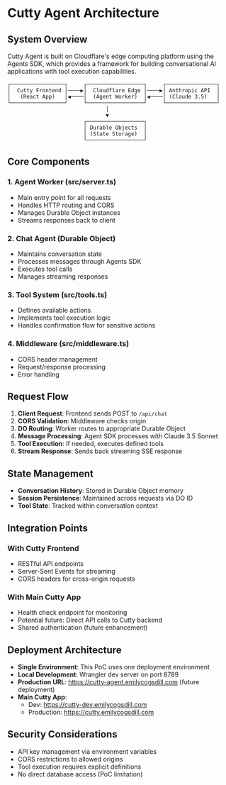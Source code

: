# Cutty Agent Architecture

## System Overview

Cutty Agent is built on Cloudflare's edge computing platform using the Agents SDK, which provides a framework for building conversational AI applications with tool execution capabilities.

```
┌─────────────────┐     ┌──────────────────┐     ┌────────────────┐
│  Cutty Frontend │────▶│  Cloudflare Edge │────▶│ Anthropic API  │
│   (React App)   │◀────│  (Agent Worker)  │◀────│ (Claude 3.5)   │
└─────────────────┘     └──────────────────┘     └────────────────┘
                               │
                               ▼
                        ┌──────────────────┐
                        │ Durable Objects  │
                        │ (State Storage)  │
                        └──────────────────┘
```

## Core Components

### 1. Agent Worker (src/server.ts)

- Main entry point for all requests
- Handles HTTP routing and CORS
- Manages Durable Object instances
- Streams responses back to client

### 2. Chat Agent (Durable Object)

- Maintains conversation state
- Processes messages through Agents SDK
- Executes tool calls
- Manages streaming responses

### 3. Tool System (src/tools.ts)

- Defines available actions
- Implements tool execution logic
- Handles confirmation flow for sensitive actions

### 4. Middleware (src/middleware.ts)

- CORS header management
- Request/response processing
- Error handling

## Request Flow

1. **Client Request**: Frontend sends POST to `/api/chat`
2. **CORS Validation**: Middleware checks origin
3. **DO Routing**: Worker routes to appropriate Durable Object
4. **Message Processing**: Agent SDK processes with Claude 3.5 Sonnet
5. **Tool Execution**: If needed, executes defined tools
6. **Stream Response**: Sends back streaming SSE response

## State Management

- **Conversation History**: Stored in Durable Object memory
- **Session Persistence**: Maintained across requests via DO ID
- **Tool State**: Tracked within conversation context

## Integration Points

### With Cutty Frontend

- RESTful API endpoints
- Server-Sent Events for streaming
- CORS headers for cross-origin requests

### With Main Cutty App

- Health check endpoint for monitoring
- Potential future: Direct API calls to Cutty backend
- Shared authentication (future enhancement)

## Deployment Architecture

- **Single Environment**: This PoC uses one deployment environment
- **Local Development**: Wrangler dev server on port 8789
- **Production URL**: https://cutty-agent.emilycogsdill.com (future deployment)
- **Main Cutty App**:
  - Dev: https://cutty-dev.emilycogsdill.com
  - Production: https://cutty.emilycogsdill.com

## Security Considerations

- API key management via environment variables
- CORS restrictions to allowed origins
- Tool execution requires explicit definitions
- No direct database access (PoC limitation)
